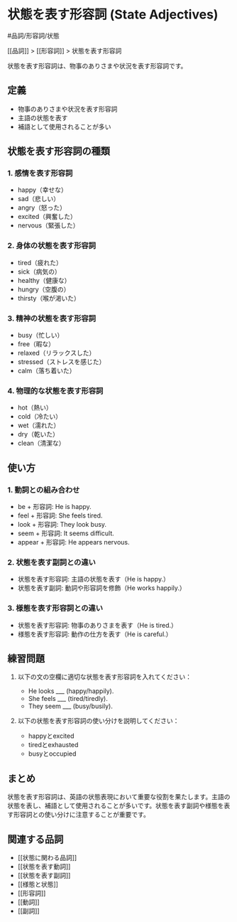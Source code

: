 # 状態を表す形容詞 (State Adjectives)

#品詞/形容詞/状態

[[品詞]] > [[形容詞]] > 状態を表す形容詞

状態を表す形容詞は、物事のありさまや状況を表す形容詞です。

## 定義
- 物事のありさまや状況を表す形容詞
- 主語の状態を表す
- 補語として使用されることが多い

## 状態を表す形容詞の種類

### 1. 感情を表す形容詞
- happy（幸せな）
- sad（悲しい）
- angry（怒った）
- excited（興奮した）
- nervous（緊張した）

### 2. 身体の状態を表す形容詞
- tired（疲れた）
- sick（病気の）
- healthy（健康な）
- hungry（空腹の）
- thirsty（喉が渇いた）

### 3. 精神の状態を表す形容詞
- busy（忙しい）
- free（暇な）
- relaxed（リラックスした）
- stressed（ストレスを感じた）
- calm（落ち着いた）

### 4. 物理的な状態を表す形容詞
- hot（熱い）
- cold（冷たい）
- wet（濡れた）
- dry（乾いた）
- clean（清潔な）

## 使い方

### 1. 動詞との組み合わせ
- be + 形容詞: He is happy.
- feel + 形容詞: She feels tired.
- look + 形容詞: They look busy.
- seem + 形容詞: It seems difficult.
- appear + 形容詞: He appears nervous.

### 2. 状態を表す副詞との違い
- 状態を表す形容詞: 主語の状態を表す（He is happy.）
- 状態を表す副詞: 動詞や形容詞を修飾（He works happily.）

### 3. 様態を表す形容詞との違い
- 状態を表す形容詞: 物事のありさまを表す（He is tired.）
- 様態を表す形容詞: 動作の仕方を表す（He is careful.）

## 練習問題
1. 以下の文の空欄に適切な状態を表す形容詞を入れてください：
   - He looks ___ (happy/happily).
   - She feels ___ (tired/tiredly).
   - They seem ___ (busy/busily).

2. 以下の状態を表す形容詞の使い分けを説明してください：
   - happyとexcited
   - tiredとexhausted
   - busyとoccupied

## まとめ
状態を表す形容詞は、英語の状態表現において重要な役割を果たします。主語の状態を表し、補語として使用されることが多いです。状態を表す副詞や様態を表す形容詞との使い分けに注意することが重要です。

## 関連する品詞
- [[状態に関わる品詞]]
- [[状態を表す動詞]]
- [[状態を表す副詞]]
- [[様態と状態]]
- [[形容詞]]
- [[動詞]]
- [[副詞]] 